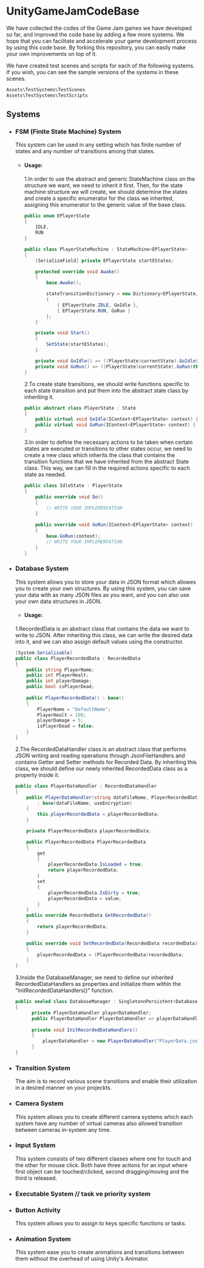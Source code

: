 # UnityGameJamCodeBase

We have collected the codes of the Game Jam games we have developed so far, and improved the code base by adding a few more systems. We hope that you can facilitate and accelerate your game development process by using this code base. By forking this repository, you can easily make your own improvements on top of it.

We have created test scenes and scripts for each of the following systems. If you wish, you can see the sample versions of the systems in these scenes.

```bash
Assets\TestSystems\TestScenes
Assets\TestSystems\TestScripts
```

## Systems

- ### FSM (Finite State Machine) System

  This system can be used in any setting which has finite number of states and any number of transitions among that states.

    - #### Usage:
  
      1.In order to use the abstract and generic StateMachine class on the structure we want, we need to inherit it first. Then, for the state machine structure we will create, we should determine the states and create a specific enumerator for the class we inherited, assigning this enumerator to the generic value of the base class.
      ```C#
      public enum EPlayerState
      {
          IDLE,
          RUN
      }

      public class PlayerStateMachine : StateMachine<EPlayerState>
      {
          [SerializeField] private EPlayerState startEStates;

          protected override void Awake()
          {
              base.Awake();

              stateTransitionDictionary = new Dictionary<EPlayerState, Action>()
              {
                  { EPlayerState.IDLE, GoIdle },
                  { EPlayerState.RUN, GoRun }
              };
          }

          private void Start()
          {
              SetState(startEStates);
          }

          private void GoIdle() => ((PlayerState)currentState).GoIdle(this);
          private void GoRun() => ((PlayerState)currentState).GoRun(this);
      }
      ```
      
      2.To create state transitions, we should write functions specific to each state transition and put them into the abstract state class by inheriting it.
      ```C#
      public abstract class PlayerState : State
      {
          public virtual void GoIdle(IContext<EPlayerState> context) { context.SetState(EPlayerState.IDLE); }
          public virtual void GoRun(IContext<EPlayerState> context) { context.SetState(EPlayerState.RUN); }
      }
      ```
      
      3.In order to define the necessary actions to be taken when certain states are executed or transitions to other states occur, we need to create a new class which inherits the class that contains the transition functions that we have inherited from the abstract State class. This way, we can fill in the required actions specific to each state as needed.
      ```C#
      public class IdleState : PlayerState
      {
          public override void Do()
          {
              // WRITE YOUR IMPLEMENTATION
          }

          public override void GoRun(IContext<EPlayerState> context)
          {
              base.GoRun(context);
              // WRITE YOUR IMPLEMENTATION
          }
      }
      ```
      
- ### Database System

  This system allows you to store your data in JSON format which allowes you to create your own structures. By using this system, you can save your data with as many JSON files as you want, and you can also use your own data structures in JSON.

  - #### Usage:
  
  1.RecordedData is an abstract class that contains the data we want to write to JSON. After inheriting this class, we can write the desired data into it, and we can also assign default values using the constructor.
  ```C#
  [System.Serializable]
  public class PlayerRecordedData : RecordedData
  {
      public string PlayerName;
      public int PlayerHealt;
      public int playerDamage;
      public bool isPlayerDead;
    
      public PlayerRecordedData() : base()
      {
          PlayerName = "DefaultName";
          PlayerHealt = 100;
          playerDamage = 5;
          isPlayerDead = false;
      }
  }
  ```
  
  2.The RecordedDataHandler class is an abstract class that performs JSON writing and reading operations through JsonFileHandlers and contains Getter and Setter methods for Recorded Data. By inheriting this class, we should define our newly inherited RecordedData class as a property inside it.
  ```C#
  public class PlayerDataHandler : RecordedDataHandler
  {
      public PlayerDataHandler(string dataFileName, PlayerRecordedData playerRecordedData, bool useEncryption) 
          : base(dataFileName, useEncryption)
      {
          this.playerRecordedData = playerRecordedData;
      }

      private PlayerRecordedData playerRecordedData;

      public PlayerRecordedData PlayerRecordedData
      {
          get
          {
              playerRecordedData.IsLoaded = true;
              return playerRecordedData;
          }
          set
          {
              playerRecordedData.IsDirty = true;
              playerRecordedData = value;
          }
      }
      public override RecordedData GetRecordedData()
      {
          return playerRecordedData;
      }

      public override void SetRecordedData(RecordedData recordedData)
      {
          playerRecordedData = (PlayerRecordedData)recordedData;
      }
  }
  ```
  
  3.Inside the DatabaseManager, we need to define our inherited RecordedDataHandlers as properties and initialize them within the "InitRecordedDataHandlers()" function.
  ```C#
  public sealed class DatabaseManager : SingletonnPersistent<DatabaseManager>
  {
        private PlayerDataHandler playerDataHandler;
        public PlayerDataHandler PlayerDataHandler => playerDataHandler;
        
        private void InitRecordedDataHandlers()
        {
            playerDataHandler = new PlayerDataHandler("PlayerData.json", new PlayerRecordedData(), useEncryption);
        }
  }
  ```
  
- ### Transition System

  The aim is to record various scene transitions and enable their utilization in a desired manner on your projeckts.


- ### Camera System

  This system allows you to create different camera systems which each system have any number of virtual cameras also allowed transition between cameras in-system any time.


- ### Input System

  This system consists of two different classes where one for touch and the other for mouse click. Both have three actions for an input where first object can be touched/clicked, second dragging/moving and the third is    released.


- ### Executable System // task ve priority system


- ### Button Activity

  This system allows you to assign to keys specific functions or tasks.


- ### Animation System

  This system ease you to create animations and transitions between them without the overhead of using Unity's Animator.


